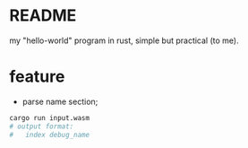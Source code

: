 # README

my "hello-world" program in rust, simple but practical (to me).

# feature

* parse name section;
```sh
cargo run input.wasm
# output format: 
#   index debug_name
```
